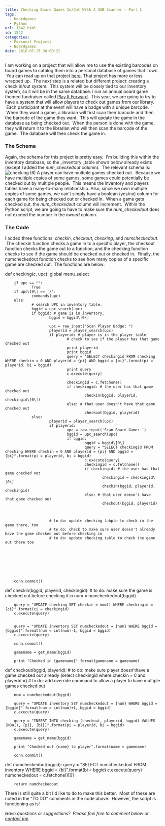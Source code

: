 ```yaml
---
title: Checking Board Games In/Out With A USB Scanner — Part 1
tags:
  - boardgames
  - Python
url: 1542.html
id: 1542
categories:
  - Personal Projects
  - Boardgames
date: 2016-07-15 08:00:22
---
```


I am working on a project that will allow me to use the existing barcodes on board games to catalog them into a personal database of games that I own.  You can read up on that project [here](/inventorying-board-games-with-a-usb-scanner-part-1-overview/). That project has more or less wrapped up.  The next step is a related but different project: creating a check in/out system.  This system will be closely tied to our inventory system, so it will be in the same database. I run an annual board game themed fundraiser called [Play It Forward](http://www.playitforwardfundraiser.com).  This year, we are going to try to have a system that will allow players to check out games from our library.  Each participant at the event will have a badge with a unique barcode.  When they want a game, a librarian will first scan their barcode and then the barcode of the game they want.  This will update the game in the database as being checked out.  When the person is done with the game, they will return it to the librarian who will then scan the barcode of the game.  The database will then check the game in.

### The Schema

Again, the schema for this project is pretty easy.  I'm building this within the inventory database, so the _inventory _table shown below already exists (except I added the _num_checkedout_ column).  The relevant schema is: ![checking (6)](/wp-content/uploads/2016/07/checking-6.png) A player can have multiple games checked out.  Because we have multiple copies of some games, some games could potentially be checked out by multiple people.  This means the inventory and players tables have a many-to-many relationship. Also, since we own multiple copies of some games, we can't simply have a boolean (yes/no) column for each game for being checked out or checked in.  When a game gets checked out, the _num_checkedout_ column will increment.  Within the Python script, we are going to have to make sure the _num_checkedout_ does not exceed the number in the _owned_ column.

### The Code

I added three functions: _checkin_, _checkout_, _checking_, and _numcheckedout_.  The checkin function checks a game in to a specific player, the checkout function checks the game out to a function, and the checking function checks to see if the game should be checked out or checked in.  Finally, the numcheckedout function checks to see how many copies of a specific game are checked out.  The functions are below:

def checking(c, upc):
        global menu_select
        
        if upc == "":
                True
        if upc\[0\] == '/':
                commands(upc)
        else:
                # search UPC in inventory table.
                bggid = upc_search(upc)
                if bggid: # game is in inventory.
                        bggid = bggid\[0\]
                
                        upc = raw_input("Scan Player Badge: ")
                        playerid = player_search(upc)
                        if playerid: # player is in the player table
                                # check to see if the player has that game checked out
                                print playerid
                                print bggid
                                query = "SELECT checkingid FROM checking WHERE checkin = 0 AND playerid = {pi} AND bggid = {bi}".format(pi = playerid, bi = bggid)
                                print query
                                c.execute(query)
                                
                                checkingid = c.fetchone()
                                if checkingid: # the user has that game checked out
                                        checkin(bggid, playerid, checkingid\[0\])
                                else: # that user doesn't have that game checked out
                                        checkout(bggid, playerid)
                else:
                        playerid = player_search(upc)
                        if playerid:
                                upc = raw_input('Scan Board Game: ')
                                bggid = upc_search(upc)
                                if bggid:
                                        bggid = bggid\[0\]
                                        query = "SELECT checkingid FROM checking WHERE checkin = 0 AND playerid = {pi} AND bggid = {bi}".format(pi = playerid, bi = bggid)
                                        c.execute(query)
                                        checkingid = c.fetchone()
                                        if checkingid: # the user has that game checked out
                                                checkingid = checkingid\[0\]
                                                checkin(bggid, playerid, checkingid)
                                        else: # that user doesn't have that game checked out
                                                checkout(bggid, playerid)
                                        
                
                        
                        # to do: update checking tabple to check in the game there, too
                        # to do: check to make sure user doesn't already have the game checked out before checking in
                        # to do: update checking table to check the game out there too
                                
                                
                                
                
                
                
                
                        
        conn.commit()

def checkin(bggid, playerid, checkingid):
        # to do: make sure the game is checked out before checking it in
        num = numcheckedout(bggid)
        
        
        
        query = "UPDATE checking SET checkin = now() WHERE checkingid = {ci}".format(ci = checkingid)
        c.execute(query)
        

        query = "UPDATE inventory SET numcheckedout = {num} WHERE bggid = {bggid}".format(num = int(num)-1, bggid = bggid)
        c.execute(query)
        
        conn.commit()
        
        gamename = get_name(bggid)
        
        print "Checked in {gamename}".format(gamename = gamename)
        
def checkout(bggid, playerid):
        # to do: make sure player doesn'thave a game checked out already (select checkingid where checkin = 0 and playerid =)
        # to do: add override command to allow a player to have multiple games checked out

        num = numcheckedout(bggid)
        
        query = "UPDATE inventory SET numcheckedout = {num} WHERE bggid = {bggid}".format(num = int(num)+1, bggid = bggid)
        c.execute(query)
        
        query = "INSERT INTO checking (checkout, playerid, bggid) VALUES (NOW(), {pi}, {bi})".format(pi = playerid, bi = bggid)
        c.execute(query)
        
        gamename = get_name(bggid)
        
        print "Checked out {name} to player".format(name = gamename)
        
        conn.commit()
        
def numcheckedout(bggid):
        query = "SELECT numcheckedout FROM inventory WHERE bggid = {bi}".format(bi = bggid)
        c.execute(query)
        numcheckedout = c.fetchone()\[0\]
        
        return numcheckedout

There is still quite a bit I'd like to do to make this better.  Most of these are noted in the "TO DO" comments in the code above.  However, the script is functioning as is!

_Have questions or suggestions?  Please feel free to comment below or [contact me](/contact/)._